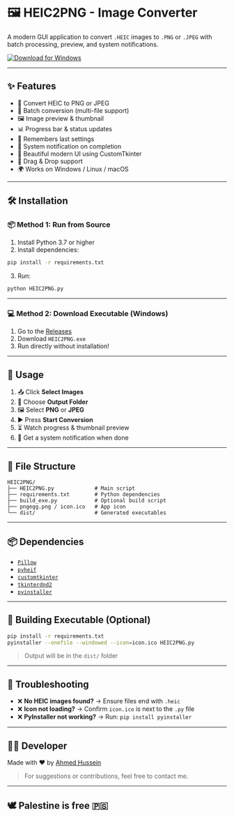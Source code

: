 # 🖼️ HEIC2PNG - Image Converter

A modern GUI application to convert `.HEIC` images to `.PNG` or `.JPEG` with batch processing, preview, and system notifications.

[![Download for Windows](https://img.shields.io/badge/⬇️%20Download-Windows%20EXE-blue?style=for-the-badge&logo=windows)](https://github.com/ElJoker1/heic2png/releases/latest/download/HEIC2PNG.exe)

---

## ✨ Features

- 🔄 Convert HEIC to PNG or JPEG
- 🧺 Batch conversion (multi-file support)
- 🖼️ Image preview & thumbnail
- 📊 Progress bar & status updates
- 💾 Remembers last settings
- 🔔 System notification on completion
- 🎨 Beautiful modern UI using CustomTkinter
- 🧲 Drag & Drop support
- 🌍 Works on Windows / Linux / macOS

---

## 🛠️ Installation

### 📦 Method 1: Run from Source

1. Install Python 3.7 or higher
2. Install dependencies:

```bash
pip install -r requirements.txt
```

3. Run:

```bash
python HEIC2PNG.py
```

---

### 💻 Method 2: Download Executable (Windows)

1. Go to the [Releases](https://github.com/ElJoker1/heic2png/releases/latest)
2. Download `HEIC2PNG.exe`
3. Run directly without installation!

---

## 🚀 Usage

1. 📤 Click **Select Images**
2. 📁 Choose **Output Folder**
3. 🖼️ Select **PNG** or **JPEG**
4. ▶️ Press **Start Conversion**
5. ⏳ Watch progress & thumbnail preview
6. 🔔 Get a system notification when done

---

## 📁 File Structure

```
HEIC2PNG/
├── HEIC2PNG.py             # Main script
├── requirements.txt        # Python dependencies
├── build_exe.py            # Optional build script
├── pngegg.png / icon.ico   # App icon
└── dist/                   # Generated executables
```

---

## 📦 Dependencies

- [`Pillow`](https://pypi.org/project/Pillow/)
- [`pyheif`](https://pypi.org/project/pyheif/)
- [`customtkinter`](https://github.com/TomSchimansky/CustomTkinter)
- [`tkinterdnd2`](https://pypi.org/project/tkinterdnd2/)
- [`pyinstaller`](https://pypi.org/project/pyinstaller/)

---

## 🧪 Building Executable (Optional)

```bash
pip install -r requirements.txt
pyinstaller --onefile --windowed --icon=icon.ico HEIC2PNG.py
```

> Output will be in the `dist/` folder

---

## 🧰 Troubleshooting

- ❌ **No HEIC images found?** → Ensure files end with `.heic`
- ❌ **Icon not loading?** → Confirm `icon.ico` is next to the `.py` file
- ❌ **PyInstaller not working?** → Run: `pip install pyinstaller`

---

## 🧑‍💻 Developer

Made with ❤️ by [Ahmed Hussein](https://www.facebook.com/Ebnhusssein)

> For suggestions or contributions, feel free to contact me.

---

## 🕊️ Palestine is free 🇵🇸
